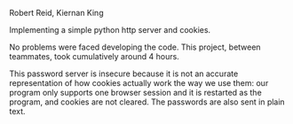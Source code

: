 Robert Reid, Kiernan King 

Implementing a simple python http server and cookies. 

No problems were faced developing the code. This project, between teammates, took cumulatively around 4 hours.

This password server is insecure because it is not an accurate representation of how cookies actually work the way we use them: our program only supports one browser session and it is restarted as the program, and cookies are not cleared. The passwords are also sent in plain text.
